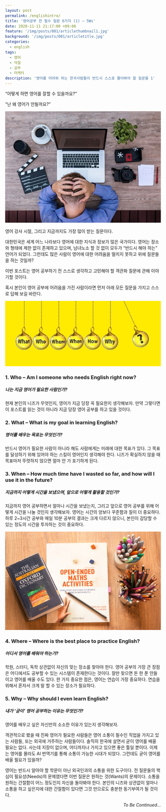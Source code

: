```yaml
---
layout: post
permalink: /englishintro/
title: '영어공부 전 필수 질문 6가지 (1) – 5Ws'
date: 2020-11-11 21:17:00 +09:00
feature: '/img/posts/001/articlethumbnail1.jpg'
background: '/img/posts/001/articletitle.jpg'
categories:
  - english
tags:
  - 영어
  - 덕질
  - 공부
  - 마케터
description: '영어를 어려워 하는 한국사람들이 반드시 스스로 물어봐야 할 질문들 1'
---
```

“어떻게 하면 영어를 잘할 수 있을까요?”

“난 왜 영어가 안될까요?”

![영어1 /](/img/posts/001/articleimg1.jpg)

영어 강사 시절, 그리고 지금까지도 가장 많이 받는 질문이다.

대한민국은 세계 어느 나라보다 영어에 대한 지식과 정보가 많은 국가이다. 영어는 장소와 형태에 제한 없이 존재하고 있으며, 남녀노소 할 것 없이 모두가 “반드시 해야 하는” 언어가 되었다. 그런데도 많은 사람이 영어에 대한 어려움을 떨치지 못하고 위에 질문들을 하는 것일까?

이번 포스트는 영어 공부하기 전 스스로 생각하고 고민해야 할 객관화 질문에 관해 이야기할 것이다.

혹시 본인이 영어 공부에 어려움을 가진 사람이라면 먼저 아래 모든 질문을 가지고 스스로 답해 보길 바란다.


![영어2 /](/img/posts/001/articleimg2.jpg)

### 1.	Who – Am I someone who needs English right now?
##### 나는 지금 영어가 필요한 사람인가?
현재 본인의 니즈가 무엇인지, 영어가 지금 당장 꼭 필요한지 생각해보자. 만약 그렇다면 이 포스트를 읽는 것이 아니라 지금 당장 영어 공부를 하고 있을 것이다.

### 2.	What – What is my goal in learning English?
##### 영어를 배우는 목표는 무엇인가?
반드시 영어가 필요한 사람이 아니라 해도 사람에게는 미래에 대한 목표가 있다. 그 목표를 달성하기 위해 있어야 하는 스킬이 영어인지 생각해야 한다. 니즈가 확실하지 않을 때 목표마저 뚜렷하지 않으면 얼마 안 가 포기하게 된다.

### 3.	When – How much time have I wasted so far, and how will I use it in the future?
##### 지금까지 어떻게 시간을 보냈으며, 앞으로 어떻게 활용할 것인가?
지금까지 영어 공부하면서 얼마나 시간을 보냈는지, 그리고 앞으로 영어 공부를 위해 어떻게 시간을 나눌 것인지 생각해보자. 영어는 시간의 양보다 꾸준함과 질이 더 중요하다. 하루 2~3시간 공부와 매일 10분 공부의 결과는 크게 다르지 않으니, 본인이 감당할 수 있는 정도의 시간을 투자하는 것이 중요하다.

![영어3 /](/img/posts/001/articleimg3.jpg)

### 4.	Where – Where is the best place to practice English?
##### 어디서 영어를 배워야 하는가?
학원, 스터디, 독학 상관없이 자신의 맞는 장소를 찾아야 한다. 영어 공부의 가장 큰 장점은 어디에서도 공부할 수 있는 시스템이 존재한다는 것이다. 잘만 찾으면 돈 한 푼 안들이고 영어를 배울 수도 있다. 한 가지 중요한 점은, 영어는 연습이 가장 중요하다. 연습을 위해서 혼자서 크게 말 할 수 있는 장소가 필요하다.

### 5.	Why – Why should I even learn English?
##### 내가 ‘굳이’ 영어 공부하는 이유는 무엇인가?
영어를 배우고 싶은 자신만의 소소한 이유가 있는지 생각해보자.

객관적으로 봤을 때 진짜 영어가 필요한 사람들은 영어 소통이 필수인 직업을 가지고 있는 사람들, 또는 외국에 거주하는 사람들이다. 솔직히 한국에 살면서 굳이 영어를 배울 필요는 없다. 사는데 지장이 없으며, 어디까지나 가지고 있으면 좋은 툴일 뿐이다. 이제는 영어를 몰라도 AI 번역기를 통해 소통이 가능한 시대가 되었다. 그런데도 굳이 영어를 배울 필요가 있을까?

영어는 반드시 알아야 할 학문이 아닌 외국인과의 소통을 위한 도구이다.
전 질문들의 핵심이 필요성(Needs)의 문제였다면 이번 질문은 원하는 것(Wants)의 문제이다. 소통을 원하는 간절함이 어느 정도인지 자신을 돌아봐야 한다. 본인의 니즈와 상관없이 얼마나 소통을 하고 싶은지에 대한 간절함이 있다면 그것 만으로도 충분한 동기부여가 될 것이다.

<div style="text-align: right"><em>To Be Continued…</em></div>
